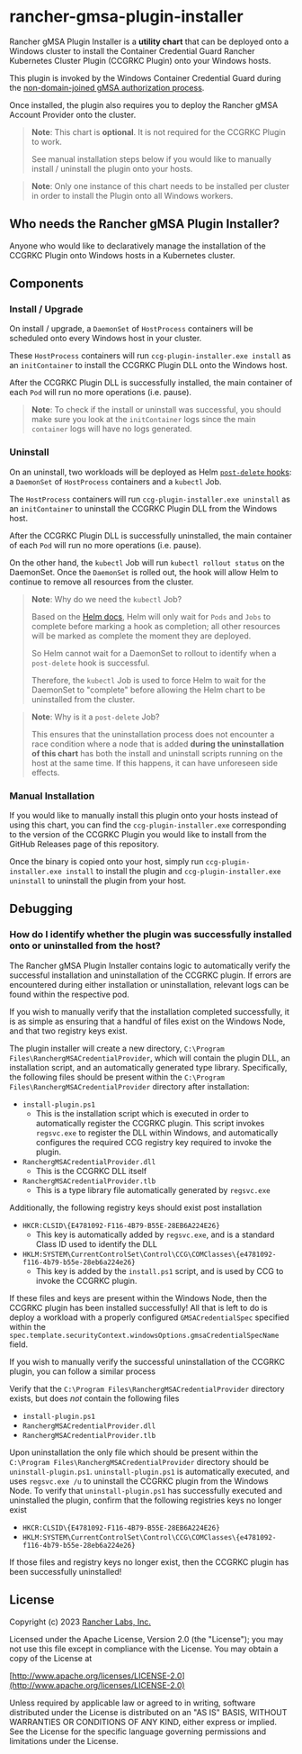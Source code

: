 rancher-gmsa-plugin-installer
========

Rancher gMSA Plugin Installer is a **utility chart** that can be deployed onto a Windows cluster to install the Container Credential Guard Rancher Kubernetes Cluster Plugin (CCGRKC Plugin) onto your Windows hosts.

This plugin is invoked by the Windows Container Credential Guard during the [non-domain-joined gMSA authorization process](https://learn.microsoft.com/en-us/virtualization/windowscontainers/manage-containers/manage-serviceaccounts#gmsa-architecture-and-improvements). 

Once installed, the plugin also requires you to deploy the Rancher gMSA Account Provider onto the cluster.

> **Note**: This chart is **optional**. It is not required for the CCGRKC Plugin to work.
>
> See manual installation steps below if you would like to manually install / uninstall the plugin onto your hosts.

> **Note**: Only one instance of this chart needs to be installed per cluster in order to install the Plugin onto all Windows workers.


## Who needs the Rancher gMSA Plugin Installer?

Anyone who would like to declaratively manage the installation of the CCGRKC Plugin onto Windows hosts in a Kubernetes cluster.

## Components

### Install / Upgrade

On install / upgrade, a `DaemonSet` of `HostProcess` containers will be scheduled onto every Windows host in your cluster.

These `HostProcess` containers will run `ccg-plugin-installer.exe install` as an `initContainer` to install the CCGRKC Plugin DLL onto the Windows host.

After the CCGRKC Plugin DLL is successfully installed, the main container of each `Pod` will run no more operations (i.e. pause).

> **Note**: To check if the install or uninstall was successful, you should make sure you look at the `initContainer` logs since the main `container` logs will have no logs generated.

### Uninstall

On an uninstall, two workloads will be deployed as Helm [`post-delete` hooks](https://helm.sh/docs/topics/charts_hooks/): a `DaemonSet` of `HostProcess` containers and a `kubectl` Job.

The `HostProcess` containers will run `ccg-plugin-installer.exe uninstall` as an `initContainer` to uninstall the CCGRKC Plugin DLL from the Windows host.

After the CCGRKC Plugin DLL is successfully uninstalled, the main container of each `Pod` will run no more operations (i.e. pause).

On the other hand, the `kubectl` Job will run `kubectl rollout status` on the DaemonSet. Once the `DaemonSet` is rolled out, the hook will allow Helm to continue to remove all resources from the cluster.

> **Note**: Why do we need the `kubectl` Job?
>
> Based on the [Helm docs](https://helm.sh/docs/topics/charts_hooks), Helm will only wait for `Pods` and `Jobs` to complete before marking a hook as completion; all other resources will be marked as complete the moment they are deployed.
>
> So Helm cannot wait for a DaemonSet to rollout to identify when a `post-delete` hook is successful.
>
> Therefore, the `kubectl` Job is used to force Helm to wait for the DaemonSet to "complete" before allowing the Helm chart to be uninstalled from the cluster.

> **Note**: Why is it a `post-delete` Job?
>
> This ensures that the uninstallation process does not encounter a race condition where a node that is added **during the uninstallation of this chart** has both the install and uninstall scripts running on the host at the same time. If this happens, it can have unforeseen side effects.

### Manual Installation

If you would like to manually install this plugin onto your hosts instead of using this chart, you can find the `ccg-plugin-installer.exe` corresponding to the version of the CCGRKC Plugin you would like to install from the GitHub Releases page of this repository.

Once the binary is copied onto your host, simply run `ccg-plugin-installer.exe install` to install the plugin and `ccg-plugin-installer.exe uninstall` to uninstall the plugin from your host.

## Debugging

### How do I identify whether the plugin was successfully installed onto or uninstalled from the host?

The Rancher gMSA Plugin Installer contains logic to automatically verify the successful installation and uninstallation of the CCGRKC plugin. If errors are encountered during either installation or uninstallation, relevant logs can be found within the respective pod. 

If you wish to manually verify that the installation completed successfully, it is as simple as ensuring that a handful of files exist on the Windows Node, and that two registry keys exist.

The plugin installer will create a new directory, `C:\Program Files\RanchergMSACredentialProvider`, which will contain the plugin DLL, an installation script, and an automatically generated type library. Specifically, the following files should be present within the `C:\Program Files\RanchergMSACredentialProvider` directory after installation:

+ `install-plugin.ps1`
  + This is the installation script which is executed in order to automatically register the CCGRKC plugin. This script invokes `regsvc.exe` to register the DLL within Windows, and automatically configures the required CCG registry key required to invoke the plugin.
+ `RanchergMSACredentialProvider.dll`
  + This is the CCGRKC DLL itself
+ `RanchergMSACredentialProvider.tlb`
  + This is a type library file automatically generated by `regsvc.exe`

Additionally, the following registry keys should exist post installation

+ `HKCR:CLSID\{E4781092-F116-4B79-B55E-28EB6A224E26}`
  + This key is automatically added by `regsvc.exe`, and is a standard Class ID used to identify the DLL
+ `HKLM:SYSTEM\CurrentControlSet\Control\CCG\COMClasses\{e4781092-f116-4b79-b55e-28eb6a224e26}`
  + This key is added by the `install.ps1` script, and is used by CCG to invoke the CCGRKC plugin.

If these files and keys are present within the Windows Node, then the CCGRKC plugin has been installed successfully! All that is left to do is deploy a workload with a properly configured `GMSACredentialSpec` specified within the `spec.template.securityContext.windowsOptions.gmsaCredentialSpecName` field.


If you wish to manually verify the successful uninstallation of the CCGRKC plugin, you can follow a similar process

Verify that the `C:\Program Files\RanchergMSACredentialProvider` directory exists, but does _not_ contain the following files

+ `install-plugin.ps1`
+ `RanchergMSACredentialProvider.dll`
+ `RanchergMSACredentialProvider.tlb`

Upon uninstallation the only file which should be present within the `C:\Program Files\RanchergMSACredentialProvider` directory should be `uninstall-plugin.ps1`. `uninstall-plugin.ps1` is automatically executed, and uses `regsvc.exe /u` to uninstall the CCGRKC plugin from the Windows Node. To verify that `uninstall-plugin.ps1` has successfully executed and uninstalled the plugin, confirm that the following registries keys no longer exist 

+ `HKCR:CLSID\{E4781092-F116-4B79-B55E-28EB6A224E26}`
+ `HKLM:SYSTEM\CurrentControlSet\Control\CCG\COMClasses\{e4781092-f116-4b79-b55e-28eb6a224e26}`

If those files and registry keys no longer exist, then the CCGRKC plugin has been successfully uninstalled!

## License
Copyright (c) 2023 [Rancher Labs, Inc.](http://rancher.com)

Licensed under the Apache License, Version 2.0 (the "License");
you may not use this file except in compliance with the License.
You may obtain a copy of the License at

[http://www.apache.org/licenses/LICENSE-2.0](http://www.apache.org/licenses/LICENSE-2.0)

Unless required by applicable law or agreed to in writing, software
distributed under the License is distributed on an "AS IS" BASIS,
WITHOUT WARRANTIES OR CONDITIONS OF ANY KIND, either express or implied.
See the License for the specific language governing permissions and
limitations under the License.
